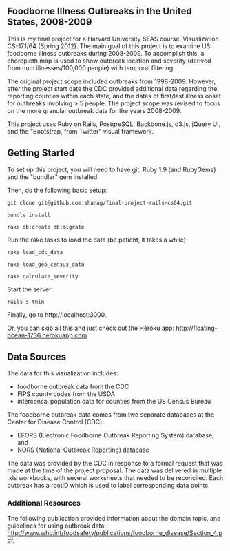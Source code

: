 ## Foodborne Illness Outbreaks in the United States, 2008-2009

This is my final project for a Harvard University SEAS course, Visualization CS-171/64 (Spring 2012). The main goal of this project is to examine US foodborne illness outbreaks during 2008-2009. To accomplish this, a choropleth map is used to show outbreak location and severity (derived from num illnesses/100,000 people) with temporal filtering.

The original project scope included outbreaks from 1998-2009. However, after the project start date the CDC provided additional data regarding the reporting counties within each state, and the dates of first/last illness onset for outbreaks involving > 5 people. The project scope was revised to focus on the more granular outbreak data for the years 2008-2009.

This project uses Ruby on Rails, PostgreSQL, Backbone.js, d3.js, jQuery UI, and the "Bootstrap, from Twitter" visual framework.

## Getting Started
To set up this project, you will need to have git, Ruby 1.9 (and RubyGems) and the "bundler" gem installed.

Then, do the following basic setup:

`git clone git@github.com:shanag/final-project-rails-cs64.git`

`bundle install`

`rake db:create db:migrate`

Run the rake tasks to load the data (be patient, it takes a while):

`rake load_cdc_data`

`rake load_geo_census_data`

`rake calculate_severity`

Start the server:

`rails s thin`

Finally, go to http://localhost:3000. 

Or, you can skip all this and just check out the Heroku app: http://floating-ocean-1736.herokuapp.com

## Data Sources
The data for this visualization includes:

+ foodborne outbreak data from the CDC
+ FIPS county codes from the USDA
+ intercensal population data for counties from the US Census Bureau

The foodborne outbreak data comes from two separate databases at the Center for Disease Control (CDC): 

+ EFORS (Electronic Foodborne Outbreak Reporting System) database, and 
+ NORS (National Outbreak Reporting) database

The data was provided by the CDC in response to a formal request that was made at the time of the project proposal. The data was delivered in multiple .xls workbooks, with several worksheets that needed to be reconciled. Each outbreak has a rootID which is used to label corresponding data points.

### Additional Resources
The following publication provided information about the domain topic, and guidelines for using outbreak data:
http://www.who.int/foodsafety/publications/foodborne_disease/Section_4.pdf, 

